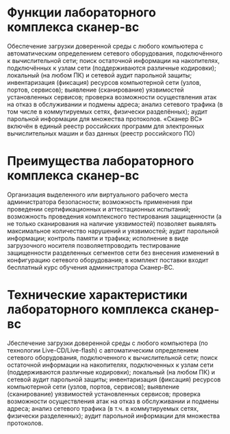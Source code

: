 # Функции лабораторного комплекса сканер-вс 
Обеспечение загрузки доверенной среды с любого компьютера с автоматическим определением сетевого оборудования, подключённого к вычислительной сети; поиск остаточной информации на накопителях, подключённых к узлам сети (поддерживаются различные кодировки); локальный (на любом ПК) и сетевой аудит парольной защиты; инвентаризация (фиксация) ресурсов компьютерной сети (узлов, портов, сервисов); выявление (сканирование) уязвимостей установленных сервисов; проверка возможности осуществления атак на отказ в обслуживании и подмены адреса; анализ сетевого трафика (в том числе в коммутируемых сетях, физически разделённых); аудит парольной информации для множества протоколов. «Сканер BC» включён в единый реестр российских программ для электронных вычислительных машин и баз данных (реестр российского ПО) 
# Преимущества лабораторного комплекса сканер-вс
Организация выделенного или виртуального рабочего места администратора безопасности; возможность применения при проведении сертификационных и аттестационных испытаний; возможность проведения комплексного тестирования защищенности (а не только сканирования на наличие уязвимостей) позволяет выявлять максимальное количество нарушений и уязвимостей; аудит парольной информации; контроль памяти и трафика; исполнение в виде загрузочного носителя позволяетпроводить тестирование защищенности разделенных сегментов сети без внесения изменений в конфигурацию сетевого оборудования; в комплект поставки входит бесплатный курс обучения администратора Сканер-ВС. 
# Технические характеристики лабораторного комплекса сканер-вс 
Jбеспечение загрузки доверенной среды с любого компьютера (по технологии Live-CD/Live-flash) с автоматическим определением сетевого оборудования, подключенного к вычислительной сети; поиск остаточной информации на накопителях, подключенных к узлам сети (поддерживаются различные кодировки); локальный (на любом ПК) и сетевой аудит парольной защиты; инвентаризация (фиксация) ресурсов компьютерной сети (узлов, портов, сервисов); выявление (сканирование) уязвимостей установленных сервисов; проверка возможности осуществления атак на отказ в обслуживании и подмены адреса; анализ сетевого трафика (в т.ч. в коммутируемых сетях, физически разделенных); аудит парольной информации для множества протоколов.
